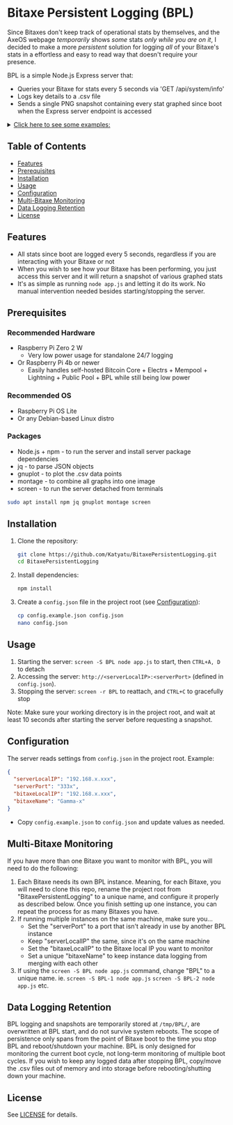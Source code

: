 # Bitaxe Persistent Logging (BPL)

Since Bitaxes don't keep track of operational stats by themselves, and the AxeOS webpage _temporarily_ shows _some_ stats _only while you are on it_, I decided to make a more _persistent_ solution for logging _all_ of your Bitaxe's stats in a effortless and easy to read way that doesn't require your presence.

BPL is a simple Node.js Express server that:

- Queries your Bitaxe for stats every 5 seconds via 'GET /api/system/info'
- Logs key details to a .csv file
- Sends a single PNG snapshot containing every stat graphed since boot when the Express server endpoint is accessed

<details>

<summary><u>Click here to see some examples:</u></summary>

- Typical operation:
  ![An example snapshot generated by BPL](/.github/resources/README/typical.png)

- Hitting a new best difficulty:
  ![An example snapshot generated by BPL](/.github/resources/README/best.png)

- New best + catching power fluctuation (2TH/s? Nah. 150TH for 1s):
  ![An example snapshot generated by BPL](/.github/resources/README/surge.png)

</details>

## Table of Contents

- [Features](#features)
- [Prerequisites](#prerequisites)
- [Installation](#installation)
- [Usage](#usage)
- [Configuration](#configuration)
- [Multi-Bitaxe Monitoring](#multi-bitaxe-monitoring)
- [Data Logging Retention](#data-logging-retention)
- [License](#license)

## Features

- All stats since boot are logged every 5 seconds, regardless if you are interacting with your Bitaxe or not
- When you wish to see how your Bitaxe has been performing, you just access this server and it will return a snapshot of various graphed stats
- It's as simple as running `node app.js` and letting it do its work. No manual intervention needed besides starting/stopping the server.

## Prerequisites

### Recommended Hardware

- Raspberry Pi Zero 2 W
  - Very low power usage for standalone 24/7 logging
- Or Raspberry Pi 4b or newer
  - Easily handles self-hosted Bitcoin Core + Electrs + Mempool + Lightning + Public Pool + BPL while still being low power

### Recommended OS

- Raspberry Pi OS Lite
- Or any Debian-based Linux distro

### Packages

- Node.js + npm - to run the server and install server package dependencies
- jq - to parse JSON objects
- gnuplot - to plot the .csv data points
- montage - to combine all graphs into one image
- screen - to run the server detached from terminals

```bash
sudo apt install npm jq gnuplot montage screen
```

## Installation

1. Clone the repository:
   ```bash
   git clone https://github.com/Katyatu/BitaxePersistentLogging.git
   cd BitaxePersistentLogging
   ```
2. Install dependencies:
   ```bash
   npm install
   ```
3. Create a `config.json` file in the project root (see [Configuration](#configuration)):
   ```bash
   cp config.example.json config.json
   nano config.json
   ```

## Usage

1. Starting the server: `screen -S BPL node app.js` to start, then `CTRL+A, D` to detach
2. Accessing the server: `http://<serverLocalIP>:<serverPort>` (defined in `config.json`).
3. Stopping the server: `screen -r BPL` to reattach, and `CTRL+C` to gracefully stop

Note: Make sure your working directory is in the project root, and wait at least 10 seconds after starting the server before requesting a snapshot.

## Configuration

The server reads settings from `config.json` in the project root. Example:

```json
{
  "serverLocalIP": "192.168.x.xxx",
  "serverPort": "333x",
  "bitaxeLocalIP": "192.168.x.xxx",
  "bitaxeName": "Gamma-x"
}
```

- Copy `config.example.json` to `config.json` and update values as needed.

## Multi-Bitaxe Monitoring

If you have more than one Bitaxe you want to monitor with BPL, you will need to do the following:

1. Each Bitaxe needs its own BPL instance. Meaning, for each Bitaxe, you will need to clone this repo, rename the project root from "BitaxePersistentLogging" to a unique name, and configure it properly as described below. Once you finish setting up one instance, you can repeat the process for as many Bitaxes you have.
2. If running multiple instances on the same machine, make sure you...
   - Set the "serverPort" to a port that isn't already in use by another BPL instance
   - Keep "serverLocalIP" the same, since it's on the same machine
   - Set the "bitaxeLocalIP" to the Bitaxe local IP you want to monitor
   - Set a unique "bitaxeName" to keep instance data logging from merging with each other
3. If using the `screen -S BPL node app.js` command, change "BPL" to a unique name. ie. `screen -S BPL-1 node app.js` `screen -S BPL-2 node app.js` etc.

## Data Logging Retention

BPL logging and snapshots are temporarily stored at `/tmp/BPL/`, are overwritten at BPL start, and do not survive system reboots. The scope of persistence only spans from the point of Bitaxe boot to the time you stop BPL and reboot/shutdown your machine. BPL is only designed for monitoring the current boot cycle, not long-term monitoring of multiple boot cycles. If you wish to keep any logged data after stopping BPL, copy/move the .csv files out of memory and into storage before rebooting/shutting down your machine.

## License

See [LICENSE](LICENSE) for details.

